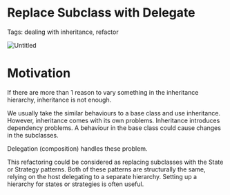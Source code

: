 # Replace Subclass with Delegate

Tags: dealing with inheritance, refactor

![Untitled](Replace%20Subclass%20with%20Delegate%20e8ae783f3884419286d2770b8961c969/Untitled.png)

# Motivation

If there are more than 1 reason to vary something in the inheritance hierarchy, inheritance is not enough.

We usually take the similar behaviours to a base class and use inheritance. However, inheritance comes with its own problems. Inheritance introduces dependency problems. A behaviour in the base class could cause changes in the subclasses. 

Delegation (composition) handles these problem. 

This refactoring could be considered as replacing subclasses with the State or Strategy patterns. Both of these patterns are structurally the same, relying on the host delegating to a separate
hierarchy. Setting up a hierarchy for states or strategies is often useful.